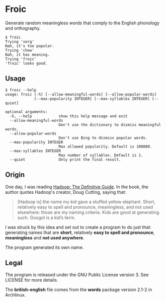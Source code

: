 # Froic

Generate random meaningless words that comply to the English phonology and
orthography.

```
$ froic
Trying 'serg'
Nah, it's too popular.
Trying 'chow'
Nah, it has meaning.
Trying 'froic'
'froic' looks good.
```

## Usage

```
$ froic --help
usage: froic [-h] [--allow-meaningful-words] [--allow-popular-words]
             [--max-popularity INTEGER] [--max-syllables INTEGER] [--quiet]

optional arguments:
  -h, --help            show this help message and exit
  --allow-meaningful-words
                        Don't use the dictionary to dismiss meaningful words.
  --allow-popular-words
                        Don't use Bing to dismiss popular words.
  --max-popularity INTEGER
                        Max allowed popularity. Default is 100000.
  --max-syllables INTEGER
                        Max number of syllables. Default is 1.
  --quiet               Only print the final result.
```

## Origin

One day, I was reading [Hadoop: The Definitive Guide][1]. In the book, the
author quotes Hadoop's creator, Doug Cutting, saying that:

> [Hadoop is] the name my kid gave a stuffed yellow elephant.
> Short, relatively easy to spell and pronounce, meaningless, and not
> used elsewhere: those are my naming criteria. Kids are good at
> generating such. Googol is a kid’s term.

I was struck by this idea and set out to create a program to do just that:
generating names that are **short**, relatively **easy to spell and
pronounce**, **meaningless** and **not used anywhere**.

The program generated its own name.

[1]: http://shop.oreilly.com/product/0636920021773.do

## Legal

The program is released under the GNU Public License version 3. See LICENSE
for more details.

The **british-english** file comes from the **words** package version 2.1-2 in
Archlinux.
